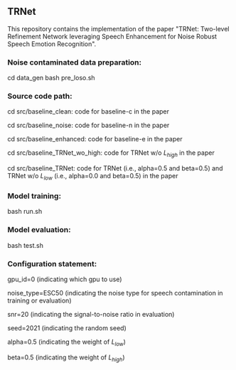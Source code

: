 ## TRNet
This repository contains the implementation of the paper "TRNet: Two-level Refinement Network leveraging Speech Enhancement for Noise Robust Speech Emotion Recognition".

### Noise contaminated data preparation:
cd data_gen
bash pre_loso.sh

### Source code path:
cd src/baseline_clean: code for baseline-c in the paper

cd src/baseline_noise: code for baseline-n in the paper

cd src/baseline_enhanced: code for baseline-e in the paper

cd src/baseline_TRNet_wo_high: code for TRNet w/o $L_{high}$ in the paper

cd src/baseline_TRNet: code for TRNet (i.e., alpha=0.5 and beta=0.5) and TRNet w/o $L_{low}$ (i.e., alpha=0.0 and beta=0.5) in the paper

### Model training:
bash run.sh

### Model evaluation:
bash test.sh

### Configuration statement:

gpu_id=0 (indicating which gpu to use) 

noise_type=ESC50 (indicating the noise type for speech contamination in training or evaluation)

snr=20 (indicating the signal-to-noise ratio in evaluation)

seed=2021 (indicating the random seed)

alpha=0.5 (indicating the weight of $L_{low}$)

beta=0.5 (indicating the weight of $L_{high}$)
